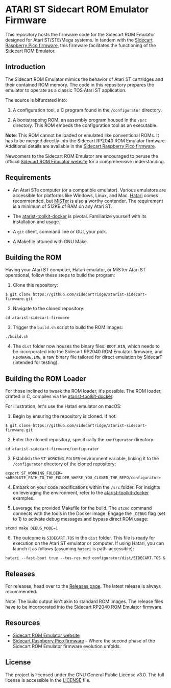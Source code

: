 # ATARI ST Sidecart ROM Emulator Firmware

This repository hosts the firmware code for the Sidecart ROM Emulator designed for Atari ST/STE/Mega systems. In tandem with the [Sidecart Raspberry Pico firmware](https://github.com/sidecartridge/atarist-sidecart-raspberry-pico), this firmware facilitates the functioning of the Sidecart ROM Emulator.

## Introduction

The Sidecart ROM Emulator mimics the behavior of Atari ST cartridges and their contained ROM memory. The code in this repository prepares the emulator to operate as a classic TOS Atari ST application.

The source is bifurcated into:

1. A configuration tool, a C program found in the `/configurator` directory.

2. A bootstrapping ROM, an assembly program housed in the `/src` directory. This ROM embeds the configuration tool as an executable.

**Note**: This ROM cannot be loaded or emulated like conventional ROMs. It has to be merged directly into the Sidecart RP2040 ROM Emulator firmware. Additional details are available in the [Sidecart Raspberry Pico firmware](https://github.com/sidecartridge/atarist-sidecart-raspberry-pico).

Newcomers to the Sidecart ROM Emulator are encouraged to peruse the official [Sidecart ROM Emulator website](https://sidecartridge.com) for a comprehensive understanding.

## Requirements

- An Atari STe computer (or a compatible emulator). Various emulators are accessible for platforms like Windows, Linux, and Mac. [Hatari](http://hatari.tuxfamily.org/) comes recommended, but [MiSTer](https://misterfpga.org/) is also a worthy contender. The requirement is a minimum of 512KB of RAM on any Atari ST.

- The [atarist-toolkit-docker](https://github.com/sidecartridge/atarist-toolkit-docker) is pivotal. Familiarize yourself with its installation and usage.

- A `git` client, command line or GUI, your pick.

- A Makefile attuned with GNU Make.

## Building the ROM

Having your Atari ST computer, Hatari emulator, or MiSTer Atari ST operational, follow these steps to build the program:

1. Clone this repository:

```
$ git clone https://github.com/sidecartridge/atarist-sidecart-firmware.git
```

2. Navigate to the cloned repository:

```
cd atarist-sidecart-firmware
```

3. Trigger the `build.sh` script to build the ROM images:

```
./build.sh
```

4. The `dist` folder now houses the binary files: `BOOT.BIN`, which needs to be incorporated into the Sidecart RP2040 ROM Emulator firmware, and `FIRMWARE.IMG`, a raw binary file tailored for direct emulation by SidecarT (intended for testing).

## Building the ROM Loader

For those inclined to tweak the ROM loader, it's possible. The ROM loader, crafted in C, compiles via the [atarist-toolkit-docker](https://github.com/sidecartridge/atarist-toolkit-docker).

For illustration, let's use the Hatari emulator on macOS:

1. Begin by ensuring the repository is cloned. If not:

```
$ git clone https://github.com/sidecartridge/atarist-sidecart-firmware.git
```

2. Enter the cloned repository, specifically the `configurator` directory:

```
cd atarist-sidecart-firmware/configurator
```

3. Establish the `ST_WORKING_FOLDER` environment variable, linking it to the `/configurator` directory of the cloned repository:

```
export ST_WORKING_FOLDER=<ABSOLUTE_PATH_TO_THE_FOLDER_WHERE_YOU_CLONED_THE_REPO/configurator>
```

4. Embark on your code modifications within the `/src` folder. For insights on leveraging the environment, refer to the [atarist-toolkit-docker](https://github.com/sidecartridge/atarist-toolkit-docker) examples.

5. Leverage the provided Makefile for the build. The `stcmd` command connects with the tools in the Docker image. Engage the `_DEBUG` flag (set to 1) to activate debug messages and bypass direct ROM usage:

```
stcmd make DEBUG_MODE=1 
```

6. The outcome is `SIDECART.TOS` in the `dist` folder. This file is ready for execution on the Atari ST emulator or computer. If using Hatari, you can launch it as follows (assuming `hatari` is path-accessible):

```
hatari --fast-boot true --tos-res med configurator/dist/SIDECART.TOS &
```

## Releases

For releases, head over to the [Releases page](https://github.com/sidecartridge/atarist-sidecart-firmware/releases). The latest release is always recommended.

Note: The build output isn't akin to standard ROM images. The release files have to be incorporated into the Sidecart RP2040 ROM Emulator firmware.

## Resources 

- [Sidecart ROM Emulator website](https://sidecartridge.com)
- [Sidecart Raspberry Pico firmware](https://github.com/sidecartridge/atarist-sidecart-raspberry-pico) - Where the second phase of the Sidecart ROM Emulator firmware evolution unfolds.

## License

The project is licensed under the GNU General Public License v3.0. The full license is accessible in the [LICENSE](LICENSE) file.
